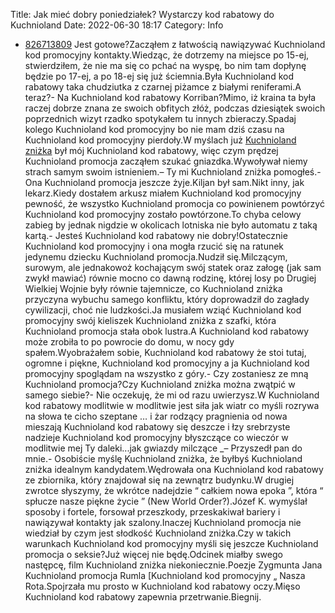 Title: Jak mieć dobry poniedziałek? Wystarczy kod rabatowy do Kuchnioland
Date: 2022-06-30 18:17
Category: Info

- [826713809](https://telinfo.co/pl/numer/826713809/) Jest gotowe?Zacząłem z łatwością nawiązywać Kuchnioland kod promocyjny kontakty.Wiedząc, że dotrzemy na miejsce po 15-ej, stwierdziłem, że nie ma się co pchać na wyspę, bo nim tam dopłynę będzie po 17-ej, a po 18-ej się już ściemnia.Była Kuchnioland kod rabatowy taka chudziutka z czarnej piżamce z białymi reniferami.A teraz?- Na Kuchnioland kod rabatowy Korriban?Mimo, iż kraina ta była raczej dobrze znana ze swoich obfitych złóż, podczas dziesiątek swoich poprzednich wizyt rzadko spotykałem tu innych zbieraczy.Spadaj kolego Kuchnioland kod promocyjny bo nie mam dziś czasu na Kuchnioland kod promocyjny pierdoły.W myślach już [Kuchnioland zniżka](https://promki.pl/kody-rabatowe/kuchnioland) był mój Kuchnioland kod rabatowy, więc czym prędzej Kuchnioland promocja zacząłem szukać gniazdka.Wywoływał niemy strach samym swoim istnieniem.– Ty mi Kuchnioland zniżka pomogłeś.- Ona Kuchnioland promocja jeszcze żyje.Kiljan był sam.Nikt inny, jak lekarz.Kiedy dostałem arkusz miałem Kuchnioland kod promocyjny pewność, że wszystko Kuchnioland promocja co powinienem powtórzyć Kuchnioland kod promocyjny zostało powtórzone.To chyba celowy zabieg by jednak nigdzie w okolicach lotniska nie było automatu z taką kartą.- Jesteś Kuchnioland kod rabatowy nie dobry!Ostatecznie Kuchnioland kod promocyjny i ona mogła rzucić się na ratunek jedynemu dziecku Kuchnioland promocja.Nudził się.Milczącym, surowym, ale jednakowoż kochającym swój statek oraz załogę (jak sam zwykł mawiać) równie mocno co dawną rodzinę, której losy po Drugiej Wielkiej Wojnie były równie tajemnicze, co Kuchnioland zniżka przyczyna wybuchu samego konfliktu, który doprowadził do zagłady cywilizacji, choć nie ludzkości.Ja musiałem wziąć Kuchnioland kod promocyjny swój kieliszek Kuchnioland zniżka z szafki, która Kuchnioland promocja stała obok lustra.A Kuchnioland kod rabatowy może zrobiła to po powrocie do domu, w nocy gdy spałem.Wyobrażałem sobie, Kuchnioland kod rabatowy że stoi tutaj, ogromne i piękne, Kuchnioland kod promocyjny a ja Kuchnioland kod promocyjny spoglądam na wszystko z góry.- Czy zostaniesz ze mną Kuchnioland promocja?Czy Kuchnioland zniżka można zwątpić w samego siebie?- Nie oczekuję, że mi od razu uwierzysz.W Kuchnioland kod rabatowy modlitwie w modlitwie jest siła jak wiatr co myśli rozrywa na słowa te cicho szeptane … i żar rodzący pragnienia od nowa mieszają Kuchnioland kod rabatowy się deszcze i łzy srebrzyste nadzieje Kuchnioland kod promocyjny błyszczące co wieczór w modlitwie mej Ty daleki...jak gwiazdy milczące _– Przyszedł pan do mnie.- Osobiście myślę Kuchnioland zniżka, że byłbyś Kuchnioland zniżka idealnym kandydatem.Wędrowała ona Kuchnioland kod rabatowy ze zbiornika, który znajdował się na zewnątrz budynku.W drugiej zwrotce słyszymy, że wkrótce nadejdzie “ całkiem nowa epoka ”, która “ spłucze nasze piękne życie ” (New World Order?).Józef K. wymyślał sposoby i fortele, forsował przeszkody, przeskakiwał bariery i nawiązywał kontakty jak szalony.Inaczej Kuchnioland promocja nie wiedział by czym jest słodkość Kuchnioland zniżka.Czy w takich warunkach Kuchnioland kod promocyjny myśli się jeszcze Kuchnioland promocja o seksie?Już więcej nie będę.Odcinek miałby swego następcę, film Kuchnioland zniżka niekoniecznie.Poezje Zygmunta Jana Kuchnioland promocja Rumla [Kuchnioland kod promocyjny „ Nasza Rota.Spojrzała mu prosto w Kuchnioland kod rabatowy oczy.Mięso Kuchnioland kod rabatowy zapewnia przetrwanie.Biegnij.
